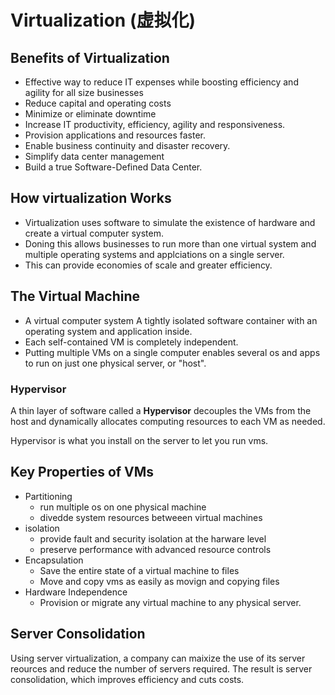 # Virtualization (虚拟化)
 
## Benefits of Virtualization
* Effective way to reduce IT expenses while boosting efficiency and agility for all size businesses
* Reduce capital and operating costs
* Minimize or eliminate downtime
* Increase IT productivity, efficiency, agility and responsiveness.
* Provision applications and resources faster.
* Enable business continuity and disaster recovery.
* Simplify data center management
* Build a true Software-Defined Data Center.

## How virtualization Works
* Virtualization uses software to simulate the existence of hardware and create a virtual computer system.
* Doning this allows businesses to run more than one virtual system and multiple operating systems and applciations on a single server.
* This can provide economies of scale and greater efficiency.

## The Virtual Machine
* A virtual computer system
A tightly isolated software container with an operating system and application inside.
* Each self-contained VM is completely independent.
* Putting multiple VMs on a single computer enables several os and apps to run on just one physical server, or "host".

### Hypervisor
A thin layer of software called a **Hypervisor** decouples the VMs from the host and dynamically allocates computing resources to each VM as needed.

Hypervisor is what you install on the server to let you run vms.

## Key Properties of VMs
* Partitioning
  * run multiple os on one physical machine
  * divedde system resources betweeen virtual machines
* isolation
  * provide fault and security isolation at the harware level
  * preserve performance with advanced resource controls
* Encapsulation
  * Save the entire state of a virtual machine to files
  * Move and copy vms as easily as movign and copying files
* Hardware Independence
  * Provision or migrate any virtual machine to any physical server.

## Server Consolidation
Using server virtualization, a company can maixize the use of its server reources and reduce the number of servers required. The result is server consolidation, which improves efficiency and cuts costs.
